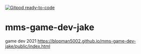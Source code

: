 [![Gitpod ready-to-code](https://img.shields.io/badge/Gitpod-ready--to--code-blue?logo=gitpod)](https://gitpod.io/#https://github.com/blopman5002/mms-game-dev-jake)

# mms-game-dev-jake
game dev 2021
https://blopman5002.github.io/mms-game-dev-jake/public/index.html
